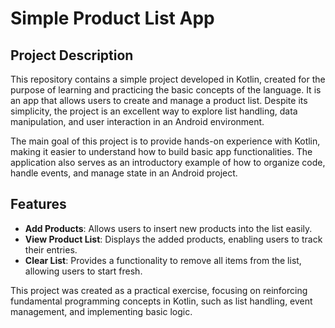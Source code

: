 # Simple Product List App

## Project Description
This repository contains a simple project developed in Kotlin, created for the purpose of learning and practicing the basic concepts of the language. It is an app that allows users to create and manage a product list. Despite its simplicity, the project is an excellent way to explore list handling, data manipulation, and user interaction in an Android environment.

The main goal of this project is to provide hands-on experience with Kotlin, making it easier to understand how to build basic app functionalities. The application also serves as an introductory example of how to organize code, handle events, and manage state in an Android project.

## Features
- **Add Products**: Allows users to insert new products into the list easily.
- **View Product List**: Displays the added products, enabling users to track their entries.
- **Clear List**: Provides a functionality to remove all items from the list, allowing users to start fresh.

This project was created as a practical exercise, focusing on reinforcing fundamental programming concepts in Kotlin, such as list handling, event management, and implementing basic logic.
